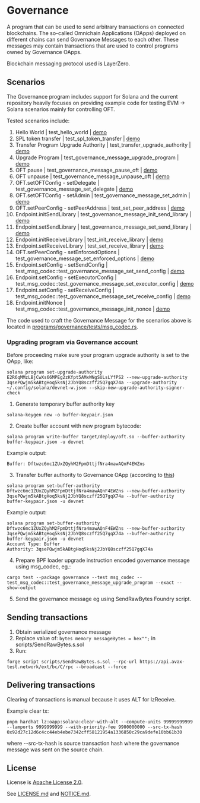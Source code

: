 # Governance

A program that can be used to send arbitrary transactions on connected blockchains. The so-called Omnichain Applications (OApps) deployed on different chains can send Governance Messages to each other. These messages may contain transactions that are used to control programs owned by Governance OApps.

Blockchain messaging protocol used is LayerZero.

## Scenarios

The Governance program includes support for Solana and the current repository heavily focuses on providing example code for testing EVM -> Solana scenarios mainly for controlling OFT.

Tested scenarios include:
1. Hello World | test_hello_world | [demo](https://explorer.solana.com/tx/pnngC97fNMdpUuLi63at8UR1uRGubdcCZiLMsoyt3sU2DKsPbpPwfwWhEQd2gyY5dsZCLQUyjFLACDqUo4ZYURN?cluster=devnet)
2. SPL token transfer | test_spl_token_transfer | [demo](https://explorer.solana.com/tx/2foZ2JDtm5P4BcGMvvngFKTBfugfa1BCbx9LZCRmHE9tDdEkMzS3ZJDJgLW6rVZxGmNBA9V9fpFL5Rg48ekfR3EE?cluster=devnet)
3. Transfer Program Upgrade Authority | test_transfer_upgrade_authority | [demo](https://explorer.solana.com/tx/54M3cD2KqBZrs7sG2Cr3wwiMwSVNYSyEUfbLXho3U11EcPffCyi4VtfnxFrjCGiuqokd1ABfBoxQRncvrZEDeEgu?cluster=devnet)
4. Upgrade Program | test_governance_message_upgrade_program | [demo](https://explorer.solana.com/tx/5We9jE5C2FqeEJscwWvB7ncwc2RmsjxucdkFcyaQfRPBVyJVZfNYK82xp1LMroSxcWLsXeNYjfLA6proJ6ZGy13j?cluster=devnet)
5. OFT pause | test_governance_message_pause_oft | [demo](https://explorer.solana.com/tx/GZsXYNiUkC8JC7z82x5iiqPVD11BqACJfEn6cBGF5jKGB8Nayb7AvLdyunFC8uimFZFjMbrct2VcLs42LZBobF3?cluster=devnet)
6. OFT unpause | test_governance_message_unpause_oft | [demo](https://explorer.solana.com/tx/4koxbrtyEexG9DaHHxjKDGrw4mebPrasaXFfqPqMzKfC9roaQ2bpbGxxn4pXyaVAmPSDsQQgrqyax8CL26T9dJiz?cluster=devnet)
7. OFT.setOFTConfig - setDelegate | test_governance_message_set_delegate | [demo](https://explorer.solana.com/tx/2q8YcQ7V1iJWJBfXo8uEhNV16Z3XnVssXzniBhhurgzxF9Hue668sborVRY6hmAqVxXSZQcBuFAPFAcHaUySCauN?cluster=devnet)
8. OFT.setOFTConfig - setAdmin | test_governance_message_set_admin | [demo](https://explorer.solana.com/tx/5WUAgnhckabp67RQ6BMnc3Q7qNjgEbpqLpsoh6TFY9XVFEHGrwadYqCSqPsp3tVmswDotcL8PQ7c8LDobQHMKKat?cluster=devnet)
9. OFT.setPeerConfig - setPeerAddress | test_set_peer_address | [demo](https://explorer.solana.com/tx/3AREHR7pys7pYBLupvvEmK8va1n3RhHWBTQtn92tuw5TDAsVLvcMGr4CiSCGFdV4ATzj9PydE8Duq9ZvzyZSu8XA?cluster=devnet)
10. Endpoint.initSendLibrary | test_governance_message_init_send_library | [demo](https://explorer.solana.com/tx/SBUGAFrgWcpLJkuaq8W6YfeKakW2zvYe56HmG6pB7EdiozmCTTTaVXWADVUVqUZRNLU1qoP4BeQbdVrPqLXpH8X?cluster=devnet)
11. Endpoint.setSendLibrary | test_governance_message_set_send_library | [demo](https://explorer.solana.com/tx/4syvFDSawatbkbTqGpAmB4Zohqv1hrgJYpnvPggoZv1kwfvh9EJYMLebbyq3jQcxZ1sbTiEmDEbxeFrHYNgGhtRX?cluster=devnet)
12. Endpoint.initReceiveLibrary | test_init_receive_library | [demo](https://explorer.solana.com/tx/3WUPcxgmszKRrU4i1jPqcjdnTVqeCpHqt5fSzotjdFmH8tut43rY3VL7FCdSXd7ezsuw9eGwrLH8n8QUfHu5cReM?cluster=devnet)
13. Endpoint.setReceiveLibrary | test_set_receive_library | [demo](https://explorer.solana.com/tx/3H52Uxht5pV6Yuj8W5Ai6ZnVYJhwrqjxc8xSpFdEvYp758nWueAdtqXbneTR6vhpSFAeB89Q7uPUP9WVfAE2wB8n?cluster=devnet)
14. OFT.setPeerConfig - setEnforcedOptions | test_governance_message_set_enforced_options | [demo](https://explorer.solana.com/tx/5ZQtDktmHRvjcvM2K9GohqsMLyXxDH8hRLxtYNPfyeceD9UBHC4dHGfirc3wZ92xhm4GMKxrfSLeMaFsTThJ7Sgj?cluster=devnet)
15. Endpoint.setConfig - setSendConfig | test_msg_codec::test_governance_message_set_send_config | [demo](https://explorer.solana.com/tx/5eeTsEU75UnM8VAjf9PxXLHUKiM1qkJD1rKBWAdTYVW4A4oCFobMSdr9QY47wr7N9fWv7F52J55RhvfSt6vkKGj6?cluster=devnet)
16. Endpoint.setConfig - setExecutorConfig | test_msg_codec::test_governance_message_set_executor_config | [demo](https://explorer.solana.com/tx/qminCQth3s7kvdC3P3BBLgr6qNckFnbuDv7EaUrhzUJX1HRAR7isLBAHSydQTavzNnBsSyZGexE7Ph3wh2XsBnd?cluster=devnet)
17. Endpoint.setConfig - setReceiveConfig | test_msg_codec::test_governance_message_set_receive_config | [demo](https://explorer.solana.com/tx/2T3aoUewbrU5Xwf9kF1ZQPXzYXx1wWoCce1PAHigUcHFqUm8LCEFjA7CS8Zvq7n6jT2mR2Wbm9mF2mZtRz3Tf8E8?cluster=devnet)
18. Endpoint.initNonce | test_msg_codec::test_governance_message_init_nonce | [demo](https://explorer.solana.com/tx/5ncNRyEwPUVwPb8mi5beLayDKXcwo38vauBVbCiTGmvs83g3hMQPnqcqCwJD6vW8memMgixVg2Ku4n8uRChzuYYx?cluster=devnet)

The code used to craft the Governance Message for the scenarios above is located in [programs/governance/tests/msg_codec.rs](./tests/msg_codec.rs).

### Upgrading program via Governance account

Before proceeding make sure your program upgrade authority is set to the OApp, like:
```
solana program set-upgrade-authority E2R6qMMzLBjCwXs66MPEg2zKfpt5AMxWNgSULsLYfPS2 --new-upgrade-authority 3qsePQwjm5kABtgHoq5ksNj2JbYQ8sczff25Q7gqX74a --upgrade-authority ~/.config/solana/devnet-w.json --skip-new-upgrade-authority-signer-check
```

1. Generate temporary buffer authority key
```
solana-keygen new -o buffer-keypair.json
```

2. Create buffer account with new program bytecode:
```
solana program write-buffer target/deploy/oft.so --buffer-authority buffer-keypair.json -u devnet
```

Example output:
```
Buffer: Dftwzc6mc1ZUxZQyhM2FpmDttjfNra4mawAQnF4EWZns
```

3. Transfer buffer authority to Governance OApp (according to [this](https://github.com/solana-labs/solana/blob/7700cb3128c1f19820de67b81aa45d18f73d2ac0/sdk/program/src/loader_upgradeable_instruction.rs#L84))
```
solana program set-buffer-authority Dftwzc6mc1ZUxZQyhM2FpmDttjfNra4mawAQnF4EWZns --new-buffer-authority 3qsePQwjm5kABtgHoq5ksNj2JbYQ8sczff25Q7gqX74a --buffer-authority buffer-keypair.json -u devnet
```

Example output:
```
solana program set-buffer-authority Dftwzc6mc1ZUxZQyhM2FpmDttjfNra4mawAQnF4EWZns --new-buffer-authority 3qsePQwjm5kABtgHoq5ksNj2JbYQ8sczff25Q7gqX74a --buffer-authority buffer-keypair.json -u devnet
Account Type: Buffer
Authority: 3qsePQwjm5kABtgHoq5ksNj2JbYQ8sczff25Q7gqX74a
```

4. Prepare BPF loader upgrade instruction encoded governance message using msg_codec, eg.:
```
cargo test --package governance --test msg_codec -- test_msg_codec::test_governance_message_upgrade_program --exact --show-output
```

5. Send the governance message eg using SendRawBytes Foundry script.

## Sending transactions

1. Obtain serialized governance message
2. Replace value of: `bytes memory messageBytes = hex"";` in scripts/SendRawBytes.s.sol
3. Run:
```
forge script scripts/SendRawBytes.s.sol --rpc-url https://api.avax-test.network/ext/bc/C/rpc --broadcast --force
```

## Delivering transactions

Clearing of transactions is manual because it uses ALT for lzReceive.

Example clear tx:

```
pnpm hardhat lz:oapp:solana:clear-with-alt --compute-units 99999999999 --lamports 9999999999 --with-priority-fee 9900000000 --src-tx-hash 0x92d27c12d6c4cc44eb4ebe7342cff58121954a1336850c29ca9defe10bb61b30
```

where --src-tx-hash is source transaction hash where the governance message was sent on the source chain.

## License

License is [Apache License 2.0](http://www.apache.org/licenses/LICENSE-2.0).

See [LICENSE.md](./LICENSE.md) and [NOTICE.md](./NOTICE.md).